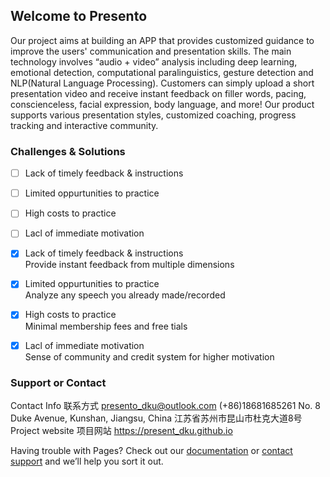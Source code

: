 ## Welcome to Presento
Our project aims at building an APP that provides customized guidance to improve the users' communication and presentation skills.  The main technology involves “audio + video” analysis including deep learning, emotional detection, computational paralinguistics, gesture detection and NLP(Natural Language Processing). Customers can simply upload a short presentation video and receive instant feedback on filler words, pacing, conscienceless, facial expression, body language, and more! Our product supports various presentation styles, customized coaching, progress tracking and interactive community.

### Challenges & Solutions
 - [ ] Lack of timely feedback & instructions
 - [ ] Limited oppurtunities to practice
 - [ ] High costs to practice
 - [ ] Lacl of immediate motivation
 
 - [x] Lack of timely feedback & instructions  
       Provide instant feedback from multiple dimensions
 - [x] Limited oppurtunities to practice  
       Analyze any speech you already made/recorded
 - [x] High costs to practice  
       Minimal membership fees and free tials
 - [x] Lacl of immediate motivation  
       Sense of community and credit system for higher motivation

### Support or Contact
Contact Info 联系方式
             presento_dku@outlook.com
             (+86)18681685261
             No. 8 Duke Avenue, Kunshan, Jiangsu, China
             江苏省苏州市昆山市杜克大道8号
Project website 项目网站
             https://present_dku.github.io


Having trouble with Pages? Check out our [documentation](https://docs.github.com/categories/github-pages-basics/) or [contact support](https://github.com/contact) and we’ll help you sort it out.
